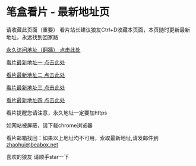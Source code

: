 # 笔盒看片 - 最新地址页

请收藏此页面（重要）
看片站长建议狼友Ctrl+D收藏本页面，本页随时更新最新地址，永远找到回家路

[永久访问地址（翻牆） 点击此处](https://beabox.net/)

[看片最新地址一 点击此处](https://bhg8n5j2s7b5.shop)

[看片最新地址二 点击此处](https://bhm9b8l3w3o5.shop)

[看片最新地址三 点击此处](https://bhs6n0f9d1e3.shop)

[看片最新地址四 点击此处](https://bhy4n8y8g8k5.shop)

看片提醒您请注意，永久地址一定要加https

如网站被屏蔽，请下载chrome浏览器

看片邮箱找回：如果以上地址均不可用，索取最新地址,请发邮件到 zhaohui@beabox.net

喜欢的狼友 请顺手star一下